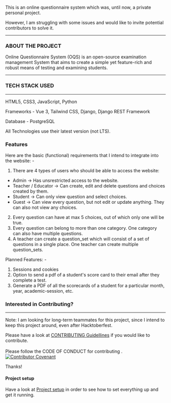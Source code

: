This is an online questionnaire system which was, until now, a private personal project.

However, I am struggling with some issues and would like to invite potential contributors to solve it.


------------

### ABOUT THE PROJECT
Online Questionnaire System (OQS) is an open-source examination management System that aims to create a simple yet feature-rich and robust means of testing and examining students.


------------



### TECH STACK USED

------------
HTML5, CSS3, JavaScript, Python

Frameworks - Vue 3, Tailwind CSS, Django, Django REST Framework

Database - PostgreSQL

All Technologies use their latest version (not LTS).




### Features
Here are the basic (functional) requirements that I intend to integrate into the website: -

1. There are 4 types of users who should be able to access the website:

- Admin -> Has unsrestricted access to the website.
- Teacher / Educator -> Can create, edit and delete questions and choices created by them.
- Student -> Can only view question and select choices.
- Guest -> Can view every question, but not edit or update anything. They can also not view any choices.

2. Every question can have at max 5 choices, out of which only one will be true.
3. Every question can belong to more than one category. One category can also have multiple questions.
4. A teacher can create a question_set which will consist of a set of questions in a single place. One teacher can create multiple question_sets.

Planned Features: -
1. Sessions and cookies
2. Option to send a pdf of a student's score card to their email after they complete a test.
3. Generate a PDF of all the scorecards of a student for a particular month, year, academic-session, etc.




### Interested in Contributing?

------------
Note: I am looking for long-term teammates for this project, since I intend to keep this project around, even after Hacktoberfest.

Please have a look at [CONTRIBUTING Guidellines](https://github.com/TheInspiredConjurer/Online-Questionnaire-System/blob/main/CONTRIBUTING.md) if you would like to contribute.<br><br>
Please follow the CODE OF CONDUCT for contributing . [![Contributor Covenant](https://img.shields.io/badge/Contributor%20Covenant-2.1-4baaaa.svg)](code_of_conduct.md)


Thanks!

#### Project setup
Have a look at [Project setup](Project%20setup.md) in order to see how to set everything up and get it running.

